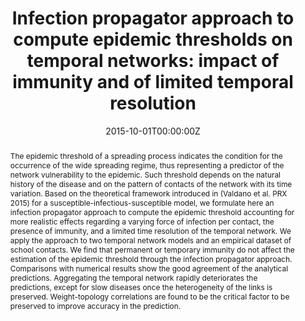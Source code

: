 ---
title: "Infection propagator approach to compute epidemic thresholds on temporal networks: impact of immunity and of limited temporal resolution"


authors:
 - admin
 - Chiara Poletto
 - Vittoria Colizza


author_notes:
 - ''
 - ''
 - ''


date: '2015-10-01T00:00:00Z'
doi: '10.1140/epjb/e2015-60620-5'


publishDate: '2017-01-01T00:00:00Z'


publication_types: ['2']


publication: In *European Physical Journal B*
publication_short: In *European Physical Journal B*


abstract: "The epidemic threshold of a spreading process indicates the condition for the occurrence of the wide spreading regime, thus representing a predictor of the network vulnerability to the epidemic. Such threshold depends on the natural history of the disease and on the pattern of contacts of the network with its time variation. Based on the theoretical framework introduced in (Valdano et al. PRX 2015) for a susceptible-infectious-susceptible model, we formulate here an infection propagator approach to compute the epidemic threshold accounting for more realistic effects regarding a varying force of infection per contact, the presence of immunity, and a limited time resolution of the temporal network. We apply the approach to two temporal network models and an empirical dataset of school contacts. We find that permanent or temporary immunity do not affect the estimation of the epidemic threshold through the infection propagator approach. Comparisons with numerical results show the good agreement of the analytical predictions. Aggregating the temporal network rapidly deteriorates the predictions, except for slow diseases once the heterogeneity of the links is preserved. Weight-topology correlations are found to be the critical factor to be preserved to improve accuracy in the prediction."


tags: []


featured: false


links:
 - name: Journal website
   url: 


image:
 caption: ''
 focal_point: ''
 preview_only: false


---